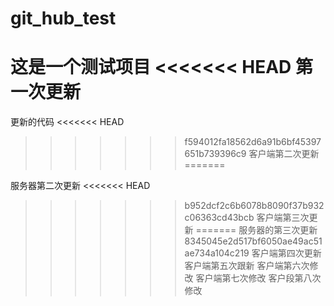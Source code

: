 # git_hub_test
这是一个测试项目
<<<<<<< HEAD
第一次更新
=======
更新的代码
<<<<<<< HEAD
>>>>>>> f594012fa18562d6a91b6bf45397651b739396c9
客户端第二次更新
=======

服务器第二次更新
<<<<<<< HEAD
>>>>>>> b952dcf2c6b6078b8090f37b932c06363cd43bcb
客户端第三次更新
=======
服务器的第三次更新
>>>>>>> 8345045e2d517bf6050ae49ac51ae734a104c219
客户端第四次更新
客户端第五次跟新
客户端第六次修改
客户端第七次修改
客户段第八次修改
